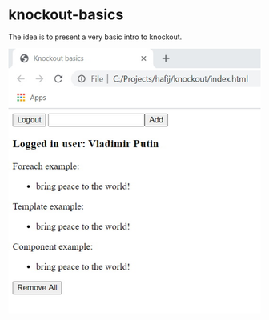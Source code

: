 # knockout-basics
The idea is to present a very basic intro to knockout.


<img src="Application.jpg" />
